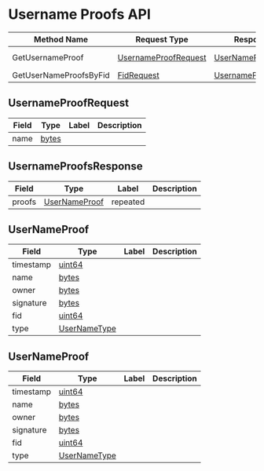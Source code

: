 # Username Proofs API

| Method Name            | Request Type                                  | Response Type                                     | Description    |
| ---------------------- | --------------------------------------------- | ------------------------------------------------- | -------------- |
| GetUsernameProof       | [UsernameProofRequest](#UsernameProofRequest) | [UserNameProof](#UserNameProof)                   | Username Proof |
| GetUserNameProofsByFid | [FidRequest](#FidRequest)                     | [UsernameProofsResponse](#UsernameProofsResponse) |                |

## UsernameProofRequest

| Field | Type            | Label | Description |
| ----- | --------------- | ----- | ----------- |
| name  | [bytes](#bytes) |       |             |

## UsernameProofsResponse

| Field  | Type                            | Label    | Description |
| ------ | ------------------------------- | -------- | ----------- |
| proofs | [UserNameProof](#UserNameProof) | repeated |             |

## UserNameProof

| Field     | Type                          | Label | Description |
| --------- | ----------------------------- | ----- | ----------- |
| timestamp | [uint64](#uint64)             |       |             |
| name      | [bytes](#bytes)               |       |             |
| owner     | [bytes](#bytes)               |       |             |
| signature | [bytes](#bytes)               |       |             |
| fid       | [uint64](#uint64)             |       |             |
| type      | [UserNameType](#UserNameType) |       |             |

## UserNameProof

| Field     | Type                          | Label | Description |
| --------- | ----------------------------- | ----- | ----------- |
| timestamp | [uint64](#uint64)             |       |             |
| name      | [bytes](#bytes)               |       |             |
| owner     | [bytes](#bytes)               |       |             |
| signature | [bytes](#bytes)               |       |             |
| fid       | [uint64](#uint64)             |       |             |
| type      | [UserNameType](#UserNameType) |       |             |

